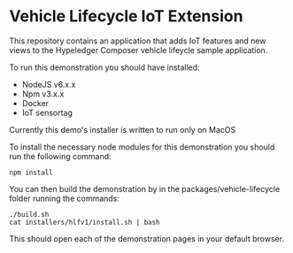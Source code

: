 # Vehicle Lifecycle IoT Extension

This repository contains an application that adds IoT features and new views to the Hypeledger Composer vehicle lifeycle sample application.

To run this demonstration you should have installed:
- NodeJS v6.x.x
- Npm v3.x.x 
- Docker
- IoT sensortag

Currently this demo's installer is written to run only on MacOS

To install the necessary node modules for this demonstration you should run the following command:
```
npm install
```

You can then build the demonstration by in the packages/vehicle-lifecycle folder running the commands:
```
./build.sh
cat installers/hlfv1/install.sh | bash
```

This should open each of the demonstration pages in your default browser.
